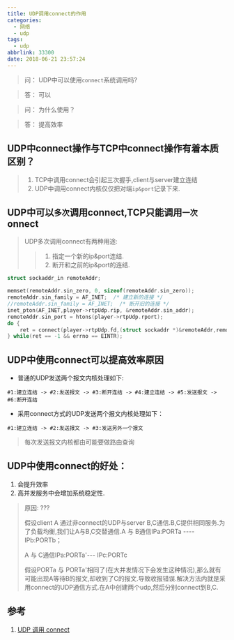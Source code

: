```yaml
---
title: UDP调用connect的作用
categories:
  - 网络
  - udp
tags:
  - udp
abbrlink: 33300
date: 2018-06-21 23:57:24
---
```


> 问： UDP中可以使用`connect`系统调用吗?

> 答： 可以

> 问： 为什么使用？

> 答： 提高效率

<!--more-->

## UDP中connect操作与TCP中connect操作有着本质区别？

> 1. TCP中调用connect会引起三次握手,client与server建立连结
> 2. UDP中调用connect内核仅仅把对端`ip&port`记录下来.

## UDP中可以`多次`调用connect,TCP只能调用`一次`onnect

> UDP多次调用connect有两种用途:
>> 1. 指定一个新的ip&port连结.
>> 2. 断开和之前的ip&port的连结.

``` C
struct sockaddr_in remoteAddr;

memset(remoteAddr.sin_zero, 0, sizeof(remoteAddr.sin_zero));
remoteAddr.sin_family = AF_INET;  /* 建立新的连接 */
//remoteAddr.sin_family = AF_INET;  /* 断开旧的连接 */
inet_pton(AF_INET,player->rtpUdp.rip, &remoteAddr.sin_addr);
remoteAddr.sin_port = htons(player->rtpUdp.rport);
do {
    ret = connect(player->rtpUdp.fd,(struct sockaddr *)&remoteAddr,remoteAddrLen);
} while(ret == -1 && errno == EINTR);
```

## UDP中使用connect可以提高效率原因

* 普通的UDP发送两个报文内核处理如下:
```
#1:建立连结 -> #2:发送报文 -> #3:断开连结 -> #4:建立连结 -> #5:发送报文 -> #6:断开连结
```
* 采用connect方式的UDP发送两个报文内核处理如下：
```
#1:建立连结 -> #2:发送报文 -> #3:发送另外一个报文
```
> 每次发送报文内核都由可能要做路由查询

## UDP中使用connect的好处：

1. 会提升效率
2. 高并发服务中会增加系统稳定性.
>原因: ???
>
>假设client A 通过非connect的UDP与server B,C通信.B,C提供相同服务.为了负载均衡,我们让A与B,C交替通信.A 与 B通信IPa:PORTa ---- IPb:PORTb；
>
>A 与 C通信IPa:PORTa'--- IPc:PORTc
>
>假设PORTa 与 PORTa'相同了(在大并发情况下会发生这种情况),那么就有可能出现A等待B的报文,却收到了C的报文.导致收报错误.解决方法内就是采用connect的UDP通信方式.在A中创建两个udp,然后分别connect到B,C.

## 参考

1. [UDP 调用 connect](https://blog.csdn.net/u013920085/article/details/44834815)
